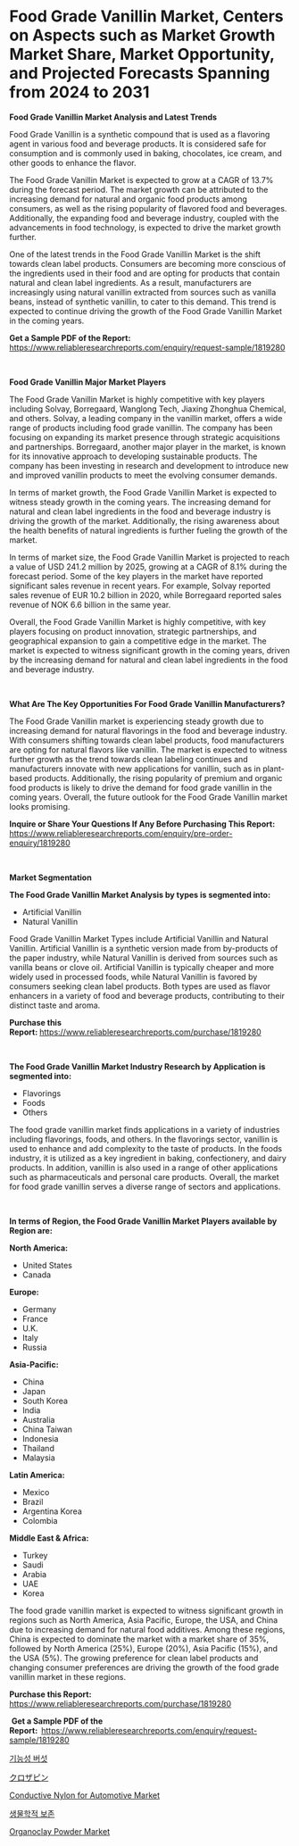 <p><h1>Food Grade Vanillin Market, Centers on Aspects such as Market Growth Market Share, Market Opportunity, and Projected Forecasts Spanning from 2024 to 2031</h1></p><p><strong>Food Grade Vanillin Market Analysis and Latest Trends</strong></p>
<p><p>Food Grade Vanillin is a synthetic compound that is used as a flavoring agent in various food and beverage products. It is considered safe for consumption and is commonly used in baking, chocolates, ice cream, and other goods to enhance the flavor.</p><p>The Food Grade Vanillin Market is expected to grow at a CAGR of 13.7% during the forecast period. The market growth can be attributed to the increasing demand for natural and organic food products among consumers, as well as the rising popularity of flavored food and beverages. Additionally, the expanding food and beverage industry, coupled with the advancements in food technology, is expected to drive the market growth further.</p><p>One of the latest trends in the Food Grade Vanillin Market is the shift towards clean label products. Consumers are becoming more conscious of the ingredients used in their food and are opting for products that contain natural and clean label ingredients. As a result, manufacturers are increasingly using natural vanillin extracted from sources such as vanilla beans, instead of synthetic vanillin, to cater to this demand. This trend is expected to continue driving the growth of the Food Grade Vanillin Market in the coming years.</p></p>
<p><strong>Get a Sample PDF of the Report:&nbsp;</strong> <a href="https://www.reliableresearchreports.com/enquiry/request-sample/1819280">https://www.reliableresearchreports.com/enquiry/request-sample/1819280</a></p>
<p>&nbsp;</p>
<p><strong>Food Grade Vanillin Major Market Players</strong></p>
<p><p>The Food Grade Vanillin Market is highly competitive with key players including Solvay, Borregaard, Wanglong Tech, Jiaxing Zhonghua Chemical, and others. Solvay, a leading company in the vanillin market, offers a wide range of products including food grade vanillin. The company has been focusing on expanding its market presence through strategic acquisitions and partnerships. Borregaard, another major player in the market, is known for its innovative approach to developing sustainable products. The company has been investing in research and development to introduce new and improved vanillin products to meet the evolving consumer demands.</p><p>In terms of market growth, the Food Grade Vanillin Market is expected to witness steady growth in the coming years. The increasing demand for natural and clean label ingredients in the food and beverage industry is driving the growth of the market. Additionally, the rising awareness about the health benefits of natural ingredients is further fueling the growth of the market.</p><p>In terms of market size, the Food Grade Vanillin Market is projected to reach a value of USD 241.2 million by 2025, growing at a CAGR of 8.1% during the forecast period. Some of the key players in the market have reported significant sales revenue in recent years. For example, Solvay reported sales revenue of EUR 10.2 billion in 2020, while Borregaard reported sales revenue of NOK 6.6 billion in the same year.</p><p>Overall, the Food Grade Vanillin Market is highly competitive, with key players focusing on product innovation, strategic partnerships, and geographical expansion to gain a competitive edge in the market. The market is expected to witness significant growth in the coming years, driven by the increasing demand for natural and clean label ingredients in the food and beverage industry.</p></p>
<p>&nbsp;</p>
<p><strong>What Are The Key Opportunities For Food Grade Vanillin Manufacturers?</strong></p>
<p><p>The Food Grade Vanillin market is experiencing steady growth due to increasing demand for natural flavorings in the food and beverage industry. With consumers shifting towards clean label products, food manufacturers are opting for natural flavors like vanillin. The market is expected to witness further growth as the trend towards clean labeling continues and manufacturers innovate with new applications for vanillin, such as in plant-based products. Additionally, the rising popularity of premium and organic food products is likely to drive the demand for food grade vanillin in the coming years. Overall, the future outlook for the Food Grade Vanillin market looks promising.</p></p>
<p><strong>Inquire or Share Your Questions If Any Before Purchasing This Report:</strong> <a href="https://www.reliableresearchreports.com/enquiry/pre-order-enquiry/1819280">https://www.reliableresearchreports.com/enquiry/pre-order-enquiry/1819280</a></p>
<p>&nbsp;</p>
<p><strong>Market Segmentation</strong></p>
<p><strong>The Food Grade Vanillin Market Analysis by types is segmented into:</strong></p>
<p><ul><li>Artificial Vanillin</li><li>Natural Vanillin</li></ul></p>
<p><p>Food Grade Vanillin Market Types include Artificial Vanillin and Natural Vanillin. Artificial Vanillin is a synthetic version made from by-products of the paper industry, while Natural Vanillin is derived from sources such as vanilla beans or clove oil. Artificial Vanillin is typically cheaper and more widely used in processed foods, while Natural Vanillin is favored by consumers seeking clean label products. Both types are used as flavor enhancers in a variety of food and beverage products, contributing to their distinct taste and aroma.</p></p>
<p><strong>Purchase this Report:&nbsp;</strong><a href="https://www.reliableresearchreports.com/purchase/1819280">https://www.reliableresearchreports.com/purchase/1819280</a></p>
<p>&nbsp;</p>
<p><strong>The Food Grade Vanillin Market Industry Research by Application is segmented into:</strong></p>
<p><ul><li>Flavorings</li><li>Foods</li><li>Others</li></ul></p>
<p><p>The food grade vanillin market finds applications in a variety of industries including flavorings, foods, and others. In the flavorings sector, vanillin is used to enhance and add complexity to the taste of products. In the foods industry, it is utilized as a key ingredient in baking, confectionery, and dairy products. In addition, vanillin is also used in a range of other applications such as pharmaceuticals and personal care products. Overall, the market for food grade vanillin serves a diverse range of sectors and applications.</p></p>
<p>&nbsp;</p>
<p><strong>In terms of Region, the Food Grade Vanillin Market Players available by Region are:</strong></p>
<p>
    <p> <strong> North America: </strong>
        <ul>
            <li>United States</li>
            <li>Canada</li>
        </ul>
        </p> 
    <p> <strong> Europe: </strong>
        <ul>
            <li>Germany</li>
            <li>France</li>
            <li>U.K.</li>
            <li>Italy</li>
            <li>Russia</li>
        </ul>
        </p> 
    <p> <strong> Asia-Pacific: </strong>
        <ul>
            <li>China</li>
            <li>Japan</li>
            <li>South Korea</li>
            <li>India</li>
            <li>Australia</li>
            <li>China Taiwan</li>
            <li>Indonesia</li>
            <li>Thailand</li>
            <li>Malaysia</li>
        </ul>
        </p> 
    <p> <strong> Latin America: </strong>
        <ul>
            <li>Mexico</li>
            <li>Brazil</li>
            <li>Argentina Korea</li>
            <li>Colombia</li>
        </ul>
        </p> 
    <p> <strong> Middle East & Africa: </strong>
        <ul>
            <li>Turkey</li>
            <li>Saudi</li>
            <li>Arabia</li>
            <li>UAE</li>
            <li>Korea</li>
        </ul>
    </p>
    </p>
<p><p>The food grade vanillin market is expected to witness significant growth in regions such as North America, Asia Pacific, Europe, the USA, and China due to increasing demand for natural food additives. Among these regions, China is expected to dominate the market with a market share of 35%, followed by North America (25%), Europe (20%), Asia Pacific (15%), and the USA (5%). The growing preference for clean label products and changing consumer preferences are driving the growth of the food grade vanillin market in these regions.</p></p>
<p><strong>Purchase this Report: </strong><a href="https://www.reliableresearchreports.com/purchase/1819280">https://www.reliableresearchreports.com/purchase/1819280</a></p>
<p>&nbsp;<strong>Get a Sample PDF of the Report:&nbsp;&nbsp;</strong><a href="https://www.reliableresearchreports.com/enquiry/request-sample/1819280">https://www.reliableresearchreports.com/enquiry/request-sample/1819280</a></p>
<p><strong></strong></p>
<p><p><a href="https://medium.com/@melodyfunk1988/%EA%B8%B0%EB%8A%A5%EC%84%B1-%EB%B2%84%EC%84%AF-%EC%8B%9C%EC%9E%A5-2031%EB%85%84%EA%B9%8C%EC%A7%80%EC%9D%98-%ED%8A%B8%EB%A0%8C%EB%93%9C-%EC%98%88%EC%B8%A1-%EB%B0%8F-%EA%B2%BD%EC%9F%81-%EB%B6%84%EC%84%9D-af8335e03cde">기능성 버섯</a></p><p><a href="https://medium.com/@melliestracke2023/%E3%82%AF%E3%83%AD%E3%82%B6%E3%83%94%E3%83%B3%E5%B8%82%E5%A0%B4%E3%81%AE%E3%83%88%E3%83%AC%E3%83%B3%E3%83%89%E3%81%A8%E5%B8%82%E5%A0%B4%E5%88%86%E6%9E%90%E3%81%AF-2024%E5%B9%B4%E3%81%8B%E3%82%892031%E5%B9%B4%E3%81%AE%E6%9C%9F%E9%96%93%E3%81%AB%E4%BA%88%E6%B8%AC%E3%81%95%E3%82%8C%E3%81%A6%E3%81%84%E3%81%BE%E3%81%99-be6115a76247">クロザピン</a></p><p><a href="https://github.com/joannagoyvaerts/Market-Research-Report-List-1/blob/main/conductive-nylon-for-automotive-market.md">Conductive Nylon for Automotive Market</a></p><p><a href="https://medium.com/@dudleyferry/%EC%83%9D%EB%AC%BC-%EC%A0%80%EC%9E%A5-%EC%8B%9C%EC%9E%A5%EC%9D%80-2031%EB%85%84%EA%B9%8C%EC%A7%80%EC%9D%98-%EC%8B%9C%EC%9E%A5-%EC%A0%90%EC%9C%A0%EC%9C%A8-%ED%81%AC%EA%B8%B0-%EB%B0%8F-%EC%98%88%EC%B8%A1%EC%9D%84-%EC%A4%91%EC%A0%90%EC%9C%BC%EB%A1%9C%ED%95%A9%EB%8B%88%EB%8B%A4-a50004f74fb8">생물학적 보존</a></p><p><a href="https://github.com/lubmix/Market-Research-Report-List-1/blob/main/organoclay-powder-market.md">Organoclay Powder Market</a></p></p>